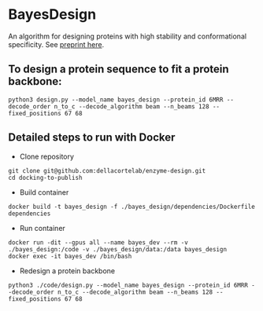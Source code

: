 # BayesDesign
An algorithm for designing proteins with high stability and conformational specificity. See [preprint here](https://www.biorxiv.org/content/10.1101/2022.12.28.521825v1?rss=1).

## To design a protein sequence to fit a protein backbone:
```
python3 design.py --model_name bayes_design --protein_id 6MRR --decode_order n_to_c --decode_algorithm beam --n_beams 128 --fixed_positions 67 68
```

## Detailed steps to run with Docker
- Clone repository
```
git clone git@github.com:dellacortelab/enzyme-design.git 
cd docking-to-publish
```
- Build container
```
docker build -t bayes_design -f ./bayes_design/dependencies/Dockerfile dependencies
```
- Run container
```
docker run -dit --gpus all --name bayes_dev --rm -v ./bayes_design:/code -v ./bayes_design/data:/data bayes_design
docker exec -it bayes_dev /bin/bash
```
- Redesign a protein backbone
```
python3 ./code/design.py --model_name bayes_design --protein_id 6MRR --decode_order n_to_c --decode_algorithm beam --n_beams 128 --fixed_positions 67 68
```